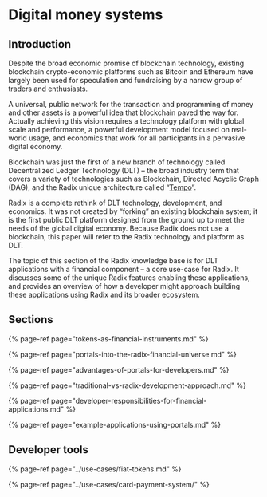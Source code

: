 # Digital money systems

## Introduction

Despite the broad economic promise of blockchain technology, existing blockchain crypto-economic platforms such as Bitcoin and Ethereum have largely been used for speculation and fundraising by a narrow group of traders and enthusiasts.

A universal, public network for the transaction and programming of money and other assets is a powerful idea that blockchain paved the way for. Actually achieving this vision requires a technology platform with global scale and performance, a powerful development model focused on real-world usage, and economics that work for all participants in a pervasive digital economy.

Blockchain was just the first of a new branch of technology called Decentralized Ledger Technology \(DLT\) – the broad industry term that covers a variety of technologies such as Blockchain, Directed Acyclic Graph \(DAG\), and the Radix unique architecture called “[Tempo](../whitepapers/tempo.md)”.

Radix is a complete rethink of DLT technology, development, and economics. It was not created by “forking” an existing blockchain system; it is the first public DLT platform designed from the ground up to meet the needs of the global digital economy. Because Radix does not use a blockchain, this paper will refer to the Radix technology and platform as DLT.

The topic of this section of the Radix knowledge base is for DLT applications with a financial component – a core use-case for Radix. It discusses some of the unique Radix features enabling these applications, and provides an overview of how a developer might approach building these applications using Radix and its broader ecosystem.

## Sections

{% page-ref page="tokens-as-financial-instruments.md" %}

{% page-ref page="portals-into-the-radix-financial-universe.md" %}

{% page-ref page="advantages-of-portals-for-developers.md" %}

{% page-ref page="traditional-vs-radix-development-approach.md" %}

{% page-ref page="developer-responsibilities-for-financial-applications.md" %}

{% page-ref page="example-applications-using-portals.md" %}

## Developer tools

{% page-ref page="../use-cases/fiat-tokens.md" %}

{% page-ref page="../use-cases/card-payment-system/" %}

